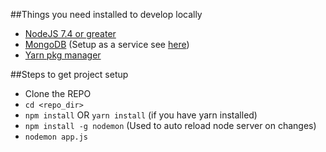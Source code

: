 ##Things you need installed to develop locally
* [NodeJS 7.4 or greater](https://nodejs.org/en/)
* [MongoDB](https://www.mongodb.com/) (Setup as a service see [here](http://stackoverflow.com/questions/2438055/how-to-run-mongodb-as-windows-service))
* [Yarn pkg manager](https://yarnpkg.com/en/docs/install)

##Steps to get project setup
* Clone the REPO
* `cd <repo_dir>`
* `npm install` OR `yarn install` (if you have yarn installed)
* `npm install -g nodemon` (Used to auto reload node server on changes)
* `nodemon app.js`